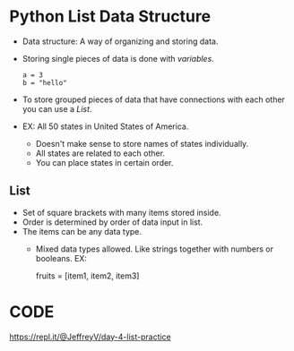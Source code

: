 # Python List Data Structure

- Data structure: A way of organizing and storing data. 
- Storing single pieces of data is done with *variables*.

      a = 3
      b = "hello"
    
- To store grouped pieces of data that have connections with each other you can use a *List*.
- EX: All 50 states in United States of America. 
  - Doesn't make sense to store names of states individually. 
  - All states are related to each other. 
  - You can place states in certain order. 
  
  
  
## List
- Set of square brackets with many items stored inside.
- Order is determined by order of data input in list.
- The items can be any data type.
  - Mixed data types allowed. Like strings together with numbers or booleans.
EX:

    fruits = [item1, item2, item3]





# CODE
https://repl.it/@JeffreyV/day-4-list-practice
